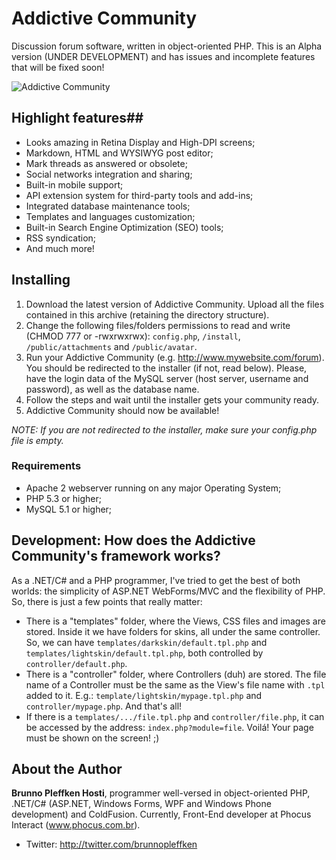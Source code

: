 Addictive Community
===================

Discussion forum software, written in object-oriented PHP. This is an Alpha version (UNDER DEVELOPMENT) and has issues and incomplete features that will be fixed soon!

![Addictive Community](https://raw.githubusercontent.com/brunnopleffken/addictive-community/3fd1ec6003d1bcb647dc1e36a89dd0506b81a5f1/templates/default/images/screenshot.png)

## Highlight features##

* Looks amazing in Retina Display and High-DPI screens;
* Markdown, HTML and WYSIWYG post editor;
* Mark threads as answered or obsolete;
* Social networks integration and sharing;
* Built-in mobile support;
* API extension system for third-party tools and add-ins;
* Integrated database maintenance tools;
* Templates and languages customization;
* Built-in Search Engine Optimization (SEO) tools;
* RSS syndication;
* And much more!

## Installing ##

1. Download the latest version of Addictive Community. Upload all the files contained in this archive (retaining the directory structure).
2. Change the following files/folders permissions to read and write (CHMOD 777 or -rwxrwxrwx): `config.php`, `/install`, `/public/attachments` and `/public/avatar`.
3. Run your Addictive Community (e.g. http://www.mywebsite.com/forum). You should be redirected to the installer (if not, read below). Please, have the login data of the MySQL server (host server, username and password), as well as the database name.
4. Follow the steps and wait until the installer gets your community ready.
5. Addictive Community should now be available!

*NOTE: If you are not redirected to the installer, make sure your config.php file is empty.*

### Requirements ###

* Apache 2 webserver running on any major Operating System;
* PHP 5.3 or higher;
* MySQL 5.1 or higher;

## Development: How does the Addictive Community's framework works? ##

As a .NET/C# and a PHP programmer, I've tried to get the best of both worlds: the simplicity of ASP.NET WebForms/MVC and the flexibility of PHP. So, there is just a few points that really matter:

* There is a "templates" folder, where the Views, CSS files and images are stored. Inside it we have folders for skins, all under the same controller. So, we can have `templates/darkskin/default.tpl.php` and `templates/lightskin/default.tpl.php`, both controlled by `controller/default.php`.
* There is a "controller" folder, where Controllers (duh) are stored. The file name of a Controller must be the same as the View's file name with `.tpl` added to it. E.g.: `template/lightskin/mypage.tpl.php` and `controller/mypage.php`. And that's all!
* If there is a `templates/.../file.tpl.php` and `controller/file.php`, it can be accessed by the address: `index.php?module=file`. Voilá! Your page must be shown on the screen! ;)

## About the Author ##

**Brunno Pleffken Hosti**, programmer well-versed in object-oriented PHP, .NET/C# (ASP.NET, Windows Forms, WPF and Windows Phone development) and ColdFusion. Currently, Front-End developer at Phocus Interact (www.phocus.com.br).

* Twitter: http://twitter.com/brunnopleffken
